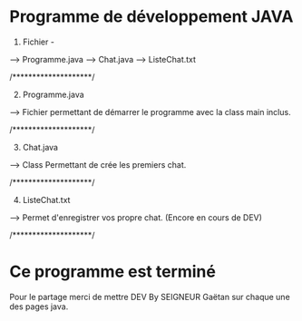 # Programme de développement JAVA

1. Fichier -

  --> Programme.java
  --> Chat.java
  --> ListeChat.txt

/********************/

2. Programme.java

  --> Fichier permettant de démarrer le programme avec la class main inclus.

/********************/

3. Chat.java

  --> Class Permettant de crée les premiers chat.

/********************/

4. ListeChat.txt

  --> Permet d'enregistrer vos propre chat. (Encore en cours de DEV)

/********************/

# Ce programme est terminé

Pour le partage merci de mettre DEV By SEIGNEUR Gaëtan sur chaque une des pages java.
